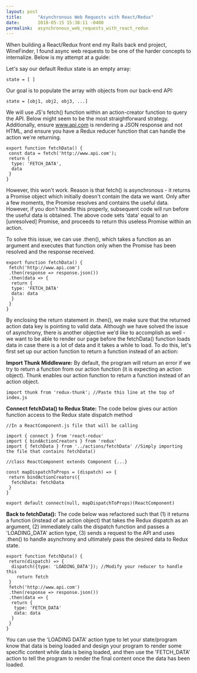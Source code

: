 ```yaml
---
layout: post
title:      "Asynchronous Web Requests with React/Redux"
date:       2018-05-15 15:38:11 -0400
permalink:  asynchronous_web_requests_with_react_redux
---
```



When building a React/Redux front end my Rails back end project, WineFinder, I found async web requests to be one of the harder concepts to internalize. Below is my attempt at a guide:  

Let's say our default Redux state is an empty array: 
```
state = [ ]
```

Our goal is to populate the array with objects from our back-end API:
```
state = [obj1, obj2, obj3, ...]
```

We will use JS's fetch() function within an action-creator function to query the API. Below might seem to be the most straightforward strategy. Additionally, ensure www.api.com is rendering a JSON response and not HTML, and ensure you have a Redux reducer function that can handle the action we're returning. 

```
export function fetchData() {
 const data = fetch('http://www.api.com');
 return {
  type: 'FETCH_DATA',
  data
 }
}
```

However, this won't work. Reason is that fetch() is asynchronous - it returns a Promise object which initially doesn't contain the data we want. Only after a few moments, the Promise resolves and contains the useful data. However, if you don't handle this properly, subsequent code will run before the useful data is obtained. The above code sets 'data' equal to an [unresolved] Promise, and proceeds to return this useless Promise within an action. 

To solve this issue, we can use .then(), which takes a function as an argument and executes that function only when the Promise has been resolved and the response received. 

```
export function fetchData() {
 fetch('http://www.api.com')
 .then(response => response.json())
 .then(data => {
  return {
  type: 'FETCH_DATA'
  data: data
  }
 }
}
```

By enclosing the return statement in .then(), we make sure that the returned action data key is pointing to valid data. Although we have solved the issue of asynchrony, there is another objective we'd like to accomplish as well - we want to be able to render our page before the fetchData() function loads data in case there is a lot of data and it takes a while to load. To do this, let's first set up our action function to return a function instead of an action: 

**Import Thunk Middleware:**
By default, the program will return an error if we try to return a function from our action function (it is expecting an action object). Thunk enables our action function to return a function instead of an action object. 
```
import thunk from 'redux-thunk'; //Paste this line at the top of index.js
```

**Connect fetchData() to Redux State:**
The code below gives our action function access to the Redux state dispatch method
```
//In a ReactComponent.js file that will be calling 

import { connect } from 'react-redux'
import { bindActionCreators } from 'redux'
import { fetchData } from '../actions/fetchData' //Simply importing the file that contains fetchData()

//class ReactComponent extends Component {...}

const mapDispatchToProps = (dispatch) => {
 return bindActionCreators({
  fetchData: fetchData
 }
}

export default connect(null, mapDispatchToProps)(ReactComponent)
```

**Back to fetchData():**
The code below was refactored such that (1) it returns a function (instead of an action object) that takes the Redux dispatch as an argument, (2) immediately calls the dispatch function and passes a 'LOADING_DATA' action type, (3) sends a request to the API and uses .then() to handle asynchrony and ultimately pass the desired data to Redux state.
```
export function fetchData() {
 return(dispatch) => {
  dispatch({type: 'LOADING_DATA'}); //Modify your reducer to handle this
	return fetch 
 }
 fetch('http://www.api.com')
 .then(response => response.json())
 .then(data => {
  return {
   type: 'FETCH_DATA'
   data: data
  }
 }
}
```

You can use the 'LOADING DATA' action type to let your state/program know that data is being loaded and design your program to render some specific content while data is being loaded, and then use the 'FETCH_DATA' action to tell the program to render the final content once the data has been loaded. 

